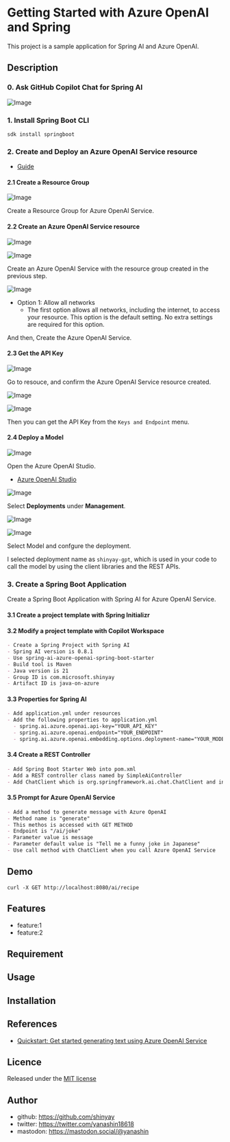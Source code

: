 # Getting Started with Azure OpenAI and Spring

This project is a sample application for Spring AI and Azure OpenAI.

## Description

### 0. Ask GitHub Copilot Chat for Spring AI

![Image](https://github.com/shinyay/getting-started-with-azure-openai/assets/3072734/27d56084-53a5-4a10-9b2a-528e07badd5a)

### 1. Install Spring Boot CLI

```shell
sdk install springboot
```

### 2. Create and Deploy an Azure OpenAI Service resource

- [Guide](https://learn.microsoft.com/en-us/azure/ai-services/openai/how-to/create-resource?pivots=web-portal)

#### 2.1 Create a Resource Group

![Image](https://github.com/shinyay/getting-started-with-azure-openai/assets/3072734/c95032c6-fe74-4e8c-8bad-373b0bc8179e)

Create a Resource Group for Azure OpenAI Service.

#### 2.2 Create an Azure OpenAI Service resource

![Image](https://github.com/shinyay/getting-started-with-azure-openai/assets/3072734/1d4a5378-c44f-4f56-869b-13bf7aebfa62)

![Image](https://github.com/shinyay/getting-started-with-azure-openai/assets/3072734/595856c6-effb-4db5-ad41-21105f249cf7)

Create an Azure OpenAI Service with the resource group created in the previous step.

![Image](https://github.com/shinyay/getting-started-with-azure-openai/assets/3072734/fa5e844d-d652-4b37-9bee-ca747f98f586)

- Option 1: Allow all networks
  - The first option allows all networks, including the internet, to access your resource. This option is the default setting. No extra settings are required for this option.

And then, Create the Azure OpenAI Service.

#### 2.3 Get the API Key

![Image](https://github.com/shinyay/getting-started-with-azure-openai/assets/3072734/d0a73fea-3ede-4923-8314-852be2884374)

Go to resouce, and confirm the Azure OpenAI Service resource created.

![Image](https://github.com/shinyay/getting-started-with-azure-openai/assets/3072734/6f641711-2960-48d2-bf8c-a9ca682c4e60)

![Image](https://github.com/shinyay/getting-started-with-azure-openai/assets/3072734/1c5098a3-f441-4e49-b2f4-c50e90ada803)


Then you can get the API Key from the `Keys and Endpoint` menu.


#### 2.4 Deploy a Model

![Image](https://github.com/shinyay/getting-started-with-azure-openai/assets/3072734/0569602a-99ff-44dc-b461-b06ce7c7dda9)

Open the Azure OpenAI Studio.
- [Azure OpenAI Studio](https://oai.azure.com/portal)

![Image](https://github.com/shinyay/getting-started-with-azure-openai/assets/3072734/15981cdd-3208-4789-bb7f-fd30abd59f84)

Select **Deployments** under **Management**.


![Image](https://github.com/shinyay/getting-started-with-azure-openai/assets/3072734/fca4cd92-37b4-4ecf-a8c5-664eb2f4e1b1)

![Image](https://github.com/shinyay/getting-started-with-azure-openai/assets/3072734/8ec932ee-af8f-494a-826c-2bd659c554ad)

Select Model and confgure the deployment.

I selected deployment name as `shinyay-gpt`, which is used in your code to call the model by using the client libraries and the REST APIs.

### 3. Create a Spring Boot Application

Create a Spring Boot Application with Spring AI for Azure OpenAI Service.

#### 3.1 Create a project template with Spring Initializr

#### 3.2 Modify a project template with Copilot Workspace

```markdown
- Create a Spring Project with Spring AI
- Spring AI version is 0.8.1
- Use spring-ai-azure-openai-spring-boot-starter
- Build tool is Maven
- Java version is 21
- Group ID is com.microsoft.shinyay
- Artifact ID is java-on-azure
```

#### 3.3 Properties for Spring AI

```markdown
- Add application.yml under resources
- Add the following properties to application.yml
  - spring.ai.azure.openai.api-key="YOUR_API_KEY"
  - spring.ai.azure.openai.endpoint="YOUR_ENDPOINT"
  - spring.ai.azure.openai.embedding.options.deployment-name="YOUR_MODEL_NAME"
```

#### 3.4 Create a REST Controller

```markdown
- Add Spring Boot Starter Web into pom.xml
- Add a REST controller class named by SimpleAiController
- Add ChatClient which is org.springframework.ai.chat.ChatClient and initialize it with Constructor Dependency Injection
```

#### 3.5 Prompt for Azure OpenAI Service

```markdown
- Add a method to generate message with Azure OpenAI
- Method name is "generate"
- This methos is accessed with GET METHOD
- Endpoint is "/ai/joke"
- Parameter value is message
- Parameter default value is "Tell me a funny joke in Japanese"
- Use call method with ChatClient when you call Azure OpenAI Service
```
## Demo

```shell
curl -X GET http://localhost:8080/ai/recipe
```

## Features

- feature:1
- feature:2

## Requirement

## Usage

## Installation

## References

- [Quickstart: Get started generating text using Azure OpenAI Service](https://learn.microsoft.com/en-us/azure/ai-services/openai/quickstart?pivots=programming-language-spring&tabs=command-line%2Cpython-new)

## Licence

Released under the [MIT license](https://gist.githubusercontent.com/shinyay/56e54ee4c0e22db8211e05e70a63247e/raw/f3ac65a05ed8c8ea70b653875ccac0c6dbc10ba1/LICENSE)

## Author

- github: <https://github.com/shinyay>
- twitter: <https://twitter.com/yanashin18618>
- mastodon: <https://mastodon.social/@yanashin>
